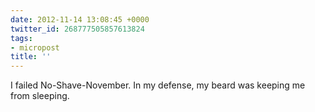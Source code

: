 ```yaml
---
date: 2012-11-14 13:08:45 +0000
twitter_id: 268777505857613824
tags:
- micropost
title: ''
---
```


I failed No-Shave-November. In my defense, my beard was keeping me from sleeping.
